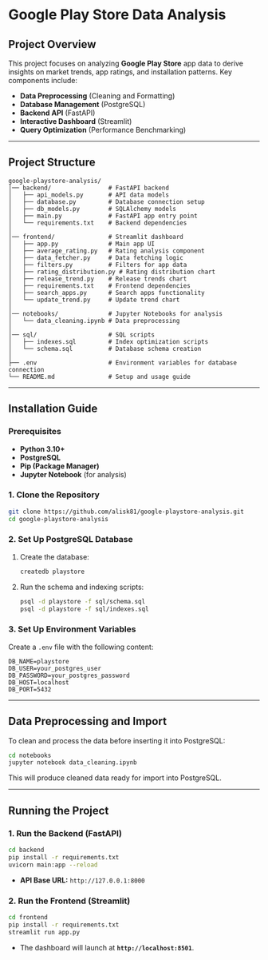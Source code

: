 # Google Play Store Data Analysis

## Project Overview

This project focuses on analyzing **Google Play Store** app data to derive insights on market trends, app ratings, and
installation patterns. Key components include:

- **Data Preprocessing** (Cleaning and Formatting)
- **Database Management** (PostgreSQL)
- **Backend API** (FastAPI)
- **Interactive Dashboard** (Streamlit)
- **Query Optimization** (Performance Benchmarking)

---

## Project Structure

```
google-playstore-analysis/
│── backend/                # FastAPI backend
│   ├── api_models.py       # API data models
│   ├── database.py         # Database connection setup
│   ├── db_models.py        # SQLAlchemy models
│   ├── main.py             # FastAPI app entry point
│   └── requirements.txt    # Backend dependencies
│
│── frontend/               # Streamlit dashboard
│   ├── app.py              # Main app UI
│   ├── average_rating.py   # Rating analysis component
│   ├── data_fetcher.py     # Data fetching logic
│   ├── filters.py          # Filters for app data
│   ├── rating_distribution.py # Rating distribution chart
│   ├── release_trend.py    # Release trends chart
│   ├── requirements.txt    # Frontend dependencies
│   ├── search_apps.py      # Search apps functionality
│   └── update_trend.py     # Update trend chart
│
│── notebooks/              # Jupyter Notebooks for analysis
│   └── data_cleaning.ipynb # Data preprocessing
│
│── sql/                    # SQL scripts
│   ├── indexes.sql         # Index optimization scripts
│   └── schema.sql          # Database schema creation
│
├── .env                    # Environment variables for database connection
└── README.md               # Setup and usage guide
```

---

## Installation Guide

### Prerequisites

- **Python 3.10+**
- **PostgreSQL**
- **Pip (Package Manager)**
- **Jupyter Notebook** (for analysis)

### 1. Clone the Repository

```sh
git clone https://github.com/alisk81/google-playstore-analysis.git
cd google-playstore-analysis
```

### 2. Set Up PostgreSQL Database

1. Create the database:
   ```sh
   createdb playstore
   ```
2. Run the schema and indexing scripts:
   ```sh
   psql -d playstore -f sql/schema.sql
   psql -d playstore -f sql/indexes.sql
   ```

### 3. Set Up Environment Variables

Create a `.env` file with the following content:

```
DB_NAME=playstore
DB_USER=your_postgres_user
DB_PASSWORD=your_postgres_password
DB_HOST=localhost
DB_PORT=5432
```

---

## Data Preprocessing and Import

To clean and process the data before inserting it into PostgreSQL:

```sh
cd notebooks
jupyter notebook data_cleaning.ipynb
```

This will produce cleaned data ready for import into PostgreSQL.

---

## Running the Project

### 1. Run the Backend (FastAPI)

```sh
cd backend
pip install -r requirements.txt
uvicorn main:app --reload
```

- **API Base URL:** `http://127.0.0.1:8000`

### 2. Run the Frontend (Streamlit)

```sh
cd frontend
pip install -r requirements.txt
streamlit run app.py
```

- The dashboard will launch at **`http://localhost:8501`**.
